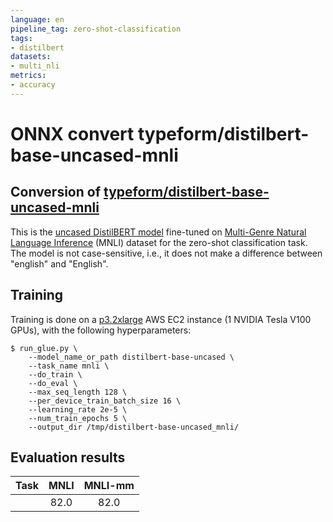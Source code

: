 ```yaml
---
language: en
pipeline_tag: zero-shot-classification
tags:
- distilbert
datasets:
- multi_nli
metrics:
- accuracy
---
```


# ONNX convert typeform/distilbert-base-uncased-mnli

## Conversion of [typeform/distilbert-base-uncased-mnli](typeform/distilbert-base-uncased-mnli)



This is the [uncased DistilBERT model](https://huggingface.co/distilbert-base-uncased) fine-tuned on [Multi-Genre Natural Language Inference](https://huggingface.co/datasets/multi_nli) (MNLI) dataset for the zero-shot classification task. The model is not case-sensitive, i.e., it does not make a difference between "english" and "English".

## Training

Training is done on a [p3.2xlarge](https://aws.amazon.com/ec2/instance-types/p3/) AWS EC2 instance (1 NVIDIA Tesla V100 GPUs), with the following hyperparameters:

```
$ run_glue.py \
    --model_name_or_path distilbert-base-uncased \
    --task_name mnli \
    --do_train \
    --do_eval \
    --max_seq_length 128 \
    --per_device_train_batch_size 16 \
    --learning_rate 2e-5 \
    --num_train_epochs 5 \
    --output_dir /tmp/distilbert-base-uncased_mnli/
```

## Evaluation results

| Task | MNLI | MNLI-mm |
|:----:|:----:|:----:|
|      | 82.0 | 82.0 |